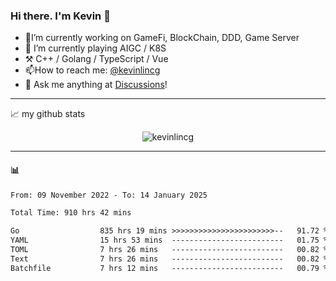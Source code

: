 ### Hi there. I'm Kevin 👋

- 🔭I’m currently working on GameFi, BlockChain, DDD, Game Server
- 🌱 I’m currently playing AIGC / K8S
-   :hammer_and_pick: C++ / Golang / TypeScript / Vue
- 📫How to reach me: [@kevinlincg](https://twitter.com/kevinlincg) 
-   :thought_balloon: Ask me anything at [Discussions](https://github.com/kevinlincg/kevinlincg/issues/new)!

---

📈 my github stats

<p align="center"> <img src="https://github-readme-stats-ouuan.vercel.app/api?username=kevinlincg&theme=dark&show_icons=true&count_private=true" alt="kevinlincg" />

---

#### :bar_chart: 

<!--START_SECTION:waka-->

```txt
From: 09 November 2022 - To: 14 January 2025

Total Time: 910 hrs 42 mins

Go                  835 hrs 19 mins >>>>>>>>>>>>>>>>>>>>>>>--   91.72 %
YAML                15 hrs 53 mins  -------------------------   01.75 %
TOML                7 hrs 26 mins   -------------------------   00.82 %
Text                7 hrs 26 mins   -------------------------   00.82 %
Batchfile           7 hrs 12 mins   -------------------------   00.79 %
```

<!--END_SECTION:waka-->
